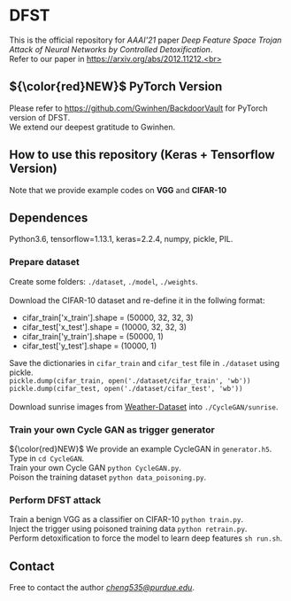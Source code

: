 # DFST

This is the official repository for *AAAI'21* paper *Deep Feature Space Trojan Attack of Neural Networks by Controlled Detoxification*.<br>
Refer to our paper in https://arxiv.org/abs/2012.11212.<br>

## ${\color{red}NEW}$ PyTorch Version
Please refer to https://github.com/Gwinhen/BackdoorVault for PyTorch version of DFST.<br>
We extend our deepest gratitude to Gwinhen.<br>

## How to use this repository (Keras + Tensorflow Version)

Note that we provide example codes on **VGG** and **CIFAR-10**<br>

## Dependences

Python3.6, tensorflow=1.13.1, keras=2.2.4, numpy, pickle, PIL.<br>

### Prepare dataset
Create some folders: `./dataset`, `./model`, `./weights`.<br>
<br>
Download the CIFAR-10 dataset and re-define it in the follwing format:<br>
* cifar_train['x_train'].shape = (50000, 32, 32, 3)
* cifar_test['x_test'].shape = (10000, 32, 32, 3)
* cifar_train['y_train'].shape = (50000, 1)
* cifar_test['y_test'].shape = (10000, 1)

Save the dictionaries in `cifar_train` and `cifar_test` file in `./dataset` using pickle.<br>
`pickle.dump(cifar_train, open('./dataset/cifar_train', 'wb'))`<br>
`pickle.dump(cifar_test, open('./dataset/cifar_test', 'wb'))`<br>
<br>
Download sunrise images from [Weather-Dataset](https://www.kaggle.com/rahul29g/weatherdataset) into `./CycleGAN/sunrise`.<br>

### Train your own Cycle GAN as trigger generator
${\color{red}NEW}$ We provide an example CycleGAN in `generator.h5`.<br>
Type in `cd CycleGAN`.<br>
Train your own Cycle GAN `python CycleGAN.py`.<br>
Poison the training dataset `python data_poisoning.py`.

### Perform DFST attack
Train a benign VGG as a classifier on CIFAR-10 `python train.py`.<br>
Inject the trigger using poisoned training data `python retrain.py`.<br>
Perform detoxification to force the model to learn deep features `sh run.sh`.<br>

## Contact
Free to contact the author *cheng535@purdue.edu*.
